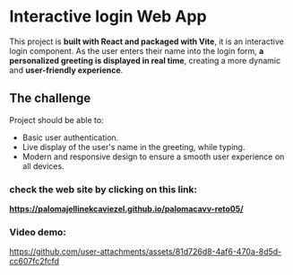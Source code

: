 # Interactive login Web App
This project is **built with React and packaged with Vite**, it is an interactive login component. As the user enters their name into the login form, **a personalized greeting is displayed in real time**, creating a more dynamic and **user-friendly experience**.

## The challenge

Project should be able to:

- Basic user authentication.
- Live display of the user's name in the greeting, while typing.
- Modern and responsive design to ensure a smooth user experience on all devices.

### check the web site by clicking on this link:

**https://palomajellinekcaviezel.github.io/palomacavv-reto05/**

### Video demo:

https://github.com/user-attachments/assets/81d726d8-4af6-470a-8d5d-cc607fc2fcfd




